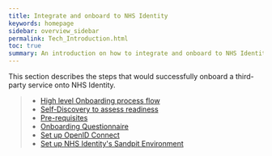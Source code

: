 ```yaml
---
title: Integrate and onboard to NHS Identity
keywords: homepage
sidebar: overview_sidebar
permalink: Tech_Introduction.html
toc: true
summary: An introduction on how to integrate and onboard to NHS Identity
---
```

This section describes the steps that would successfully onboard a third-party service onto NHS Identity.
> * [High level Onboarding process flow](Tech_Highlevelonboard.html)
> * [Self-Discovery to assess readiness](Tech_Selfdiscovery.html)
> * [Pre-requisites](Tech_Prerequisites.html)
> * [Onboarding Questionnaire](Tech_Questionnaire.html)
> * [Set up OpenID Connect](Tech_SetupOIDC.html)
> * [Set up NHS Identity's Sandpit Environment](Tech_Sandpitintro.html)